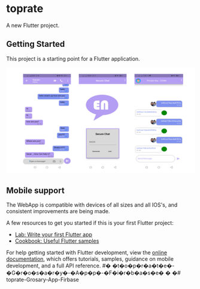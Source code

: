 # toprate

A new Flutter project.

## Getting Started

This project is a starting point for a Flutter application.


![](https://github.com/SmMohib/Flutter-EnChat-Secured-Realtime-Messaging-Android-Application-/blob/main/22.jpg)


## Mobile support
The WebApp is compatible with devices of all sizes and all IOS's, and consistent improvements are being made.


A few resources to get you started if this is your first Flutter project:

- [Lab: Write your first Flutter app](https://docs.flutter.dev/get-started/codelab)
- [Cookbook: Useful Flutter samples](https://docs.flutter.dev/cookbook)

For help getting started with Flutter development, view the
[online documentation](https://docs.flutter.dev/), which offers tutorials,
samples, guidance on mobile development, and a full API reference.
#� �t�o�p�r�a�t�e�-�G�r�o�s�a�r�y�-�A�p�p�-�F�i�r�b�a�s�e�
�
�# toprate-Grosary-App-Firbase
